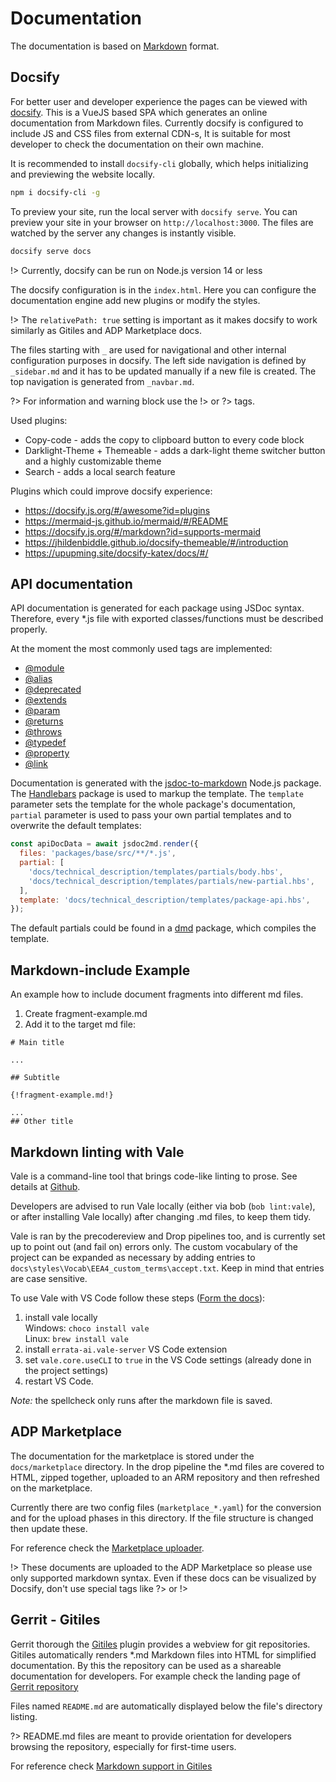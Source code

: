 # Documentation

The documentation is based on [Markdown](https://www.markdownguide.org/basic-syntax/) format.

## Docsify

For better user and developer experience the pages can be viewed with [docsify](https://docsify.js.org/).
This is a VueJS based SPA which generates an online documentation from Markdown files.
Currently docsify is configured to include JS and CSS files from external CDN-s, It is suitable for
most developer to check the documentation on their own machine.

It is recommended to install `docsify-cli` globally, which helps initializing and previewing
the website locally.

```bash
npm i docsify-cli -g
```

To preview your site, run the local server with `docsify serve`.
You can preview your site in your browser on `http://localhost:3000`. The files are watched by the server
any changes is instantly visible.

```bash
docsify serve docs
```

!> Currently, docsify can be run on Node.js version 14 or less

The docsify configuration is in the `index.html`. Here you can configure the documentation engine
add new plugins or modify the styles.

!> The `relativePath: true` setting is important as it makes docsify to work similarly
as Gitiles and ADP Marketplace docs.

The files starting with `_` are used for navigational and other internal configuration purposes
in docsify. The left side navigation is defined by `_sidebar.md` and it has to be updated manually
if a new file is created. The top navigation is generated from `_navbar.md`.

?> For information and warning block use the !> or ?> tags.

Used plugins:

- Copy-code - adds the copy to clipboard button to every code block
- Darklight-Theme + Themeable - adds a dark-light theme switcher button and a highly customizable theme
- Search - adds a local search feature

Plugins which could improve docsify experience:

- <https://docsify.js.org/#/awesome?id=plugins>
- <https://mermaid-js.github.io/mermaid/#/README>
- <https://docsify.js.org/#/markdown?id=supports-mermaid>
- <https://jhildenbiddle.github.io/docsify-themeable/#/introduction>
- <https://upupming.site/docsify-katex/docs/#/>

## API documentation

API documentation is generated for each package using JSDoc syntax. Therefore, every \*.js file with
exported classes/functions must be described properly.

At the moment the most commonly used tags are implemented:

- [@module](https://jsdoc.app/tags-module.html)
- [@alias](https://jsdoc.app/tags-alias.html)
- [@deprecated](https://jsdoc.app/tags-deprecated.html)
- [@extends](https://jsdoc.app/tags-augments.html)
- [@param](https://jsdoc.app/tags-param.html)
- [@returns](https://jsdoc.app/tags-returns.html)
- [@throws](https://jsdoc.app/tags-throws.html)
- [@typedef](https://jsdoc.app/tags-typedef.html)
- [@property](https://jsdoc.app/tags-property.html)
- [@link](https://jsdoc.app/tags-inline-link.html)

Documentation is generated with the
[jsdoc-to-markdown](https://github.com/jsdoc2md/jsdoc-to-markdown) Node.js package.
The [Handlebars](https://handlebarsjs.com/) package is used to markup the template. The `template`
parameter sets the template for the whole package's documentation, `partial` parameter is used
to pass your own partial templates and to overwrite the default templates:

```js
const apiDocData = await jsdoc2md.render({
  files: 'packages/base/src/**/*.js',
  partial: [
    'docs/technical_description/templates/partials/body.hbs',
    'docs/technical_description/templates/partials/new-partial.hbs',
  ],
  template: 'docs/technical_description/templates/package-api.hbs',
});
```

The default partials could be found in a
[dmd](https://github.com/jsdoc2md/dmd/tree/master/partials) package, which compiles the template.

## Markdown-include Example

An example how to include document fragments into different md files.

1. Create fragment-example.md
2. Add it to the target md file:

```text
# Main title

...

## Subtitle

{!fragment-example.md!}

...
## Other title

```

## Markdown linting with Vale

Vale is a command-line tool that brings code-like linting to prose. See details at [Github](https://github.com/errata-ai/vale/blob/v2/README.md).

Developers are advised to run Vale locally (either via bob (`bob lint:vale`), or after installing Vale
locally) after changing .md files, to keep them tidy.

Vale is ran by the precodereview and Drop pipelines too, and is currently set up to point out
(and fail on) errors only. The custom vocabulary of the project can be expanded as necessary by adding
entries to `docs\styles\Vocab\EEA4_custom_terms\accept.txt`. Keep in mind that entries are case sensitive.

To use Vale with VS Code follow these steps ([Form the docs](https://github.com/errata-ai/vale-vscode#using-vale)):

1. install vale locally\
   Windows: `choco install vale`\
   Linux: `brew install vale`
2. install `errata-ai.vale-server` VS Code extension
3. set `vale.core.useCLI` to `true` in the VS Code settings (already done in the project settings)
4. restart VS Code.

_Note:_ the spellcheck only runs after the markdown file is saved.

## ADP Marketplace

The documentation for the marketplace is stored under the `docs/marketplace` directory. In the drop
pipeline the \*.md files are covered to HTML, zipped together, uploaded to an ARM repository and
then refreshed on the marketplace.

Currently there are two config files (`marketplace_*.yaml`) for the conversion and for the upload
phases in this directory. If the file structure is changed then update these.

For reference check the [Marketplace uploader](https://gerrit-gamma.gic.ericsson.se/plugins/gitiles/adp-cicd/bob-adp-release-auto/+/refs/heads/master/marketplace/#Marketplace-Uploader).

!> These documents are uploaded to the ADP Marketplace so please use only supported markdown syntax.
Even if these docs can be visualized by Docsify, don't use special tags like ?> or !>

## Gerrit - Gitiles

Gerrit thorough the [Gitiles](https://gerrit.googlesource.com/gitiles/) plugin provides a webview
for git repositories. Gitiles automatically renders \*.md Markdown files into HTML for simplified
documentation. By this the repository can be used as a shareable documentation for developers.
For example check the landing page of [Gerrit repository](https://gerrit-gamma.gic.ericsson.se/plugins/gitiles/EEA/adp-nodejs-microservice-chassis/)

Files named `README.md` are automatically displayed below the file's directory listing.

?> README.md files are meant to provide orientation for developers browsing the repository,
especially for first-time users.

For reference check [Markdown support in Gitiles](https://gerrit.googlesource.com/gitiles/+/HEAD/Documentation/markdown.md)
